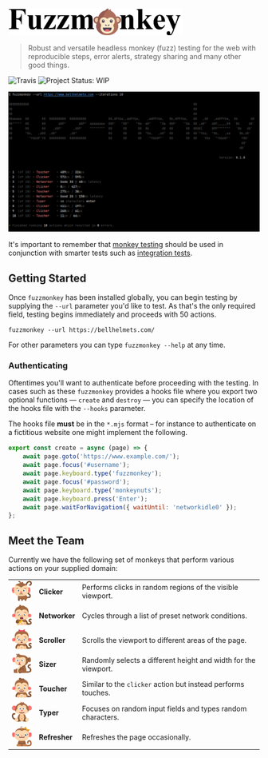 <img src="media/logo.png" alt="Fuzzmonkey" width="350" />

> Robust and versatile headless monkey (fuzz) testing for the web with reproducible steps, error alerts, strategy sharing and many other good things.

![Travis](http://img.shields.io/travis/com/bell-lab-apps/fuzz-monkey.svg?style=for-the-badge)
![Project Status: WIP](https://img.shields.io/badge/REPO%20STATUS-WIP-orange?style=for-the-badge)

![screenshot](media/screenshot.png "screenshot")

It's important to remember that [monkey testing](https://en.wikipedia.org/wiki/Monkey_testing) should be used in conjunction with smarter tests such as [integration tests](https://en.wikipedia.org/wiki/Integration_testing).

## Getting Started

Once `fuzzmonkey` has been installed globally, you can begin testing by supplying the `--url` parameter you'd like to test. As that's the only required field, testing begins immediately and proceeds with 50 actions.

```console
fuzzmonkey --url https://bellhelmets.com/
```

For other parameters you can type `fuzzmonkey --help` at any time.

### Authenticating

Oftentimes you'll want to authenticate before proceeding with the testing. In cases such as these `fuzzmonkey` provides a hooks file where you export two optional functions &mdash; `create` and `destroy` &mdash; you can specify the location of the hooks file with the `--hooks` parameter.

The hooks file **must** be in the `*.mjs` format &ndash; for instance to authenticate on a fictitious website one might implement the following.

```javascript
export const create = async (page) => {
    await page.goto('https://www.example.com/');
    await page.focus('#username');
    await page.keyboard.type('fuzzmonkey');
    await page.focus('#password');
    await page.keyboard.type('monkeynuts');
    await page.keyboard.press('Enter');
    await page.waitForNavigation({ waitUntil: 'networkidle0' });
};
```

## Meet the Team

Currently we have the following set of monkeys that perform various actions on your supplied domain:

<table>
    <tr>
        <td><img src="media/team/clicker.svg" alt="Fuzzmonkey" width="50" /></td>
        <td><strong>Clicker</strong></td>
        <td>Performs clicks in random regions of the visible viewport.</td>
    </tr>
    <tr>
        <td><img src="media/team/networker.svg" alt="Fuzzmonkey" width="50" /></td>
        <td><strong>Networker</strong></td>
        <td>Cycles through a list of preset network conditions.</td>
    </tr>
    <tr>
        <td><img src="media/team/scroller.svg" alt="Fuzzmonkey" width="50" /></td>
        <td><strong>Scroller</strong></td>
        <td>Scrolls the viewport to different areas of the page.</td>
    </tr>
    <tr>
        <td><img src="media/team/sizer.svg" alt="Fuzzmonkey" width="50" /></td>
        <td><strong>Sizer</strong></td>
        <td>Randomly selects a different height and width for the viewport.</td>
    </tr>
    <tr>
        <td><img src="media/team/toucher.svg" alt="Fuzzmonkey" width="50" /></td>
        <td><strong>Toucher</strong></td>
        <td>Similar to the <code>clicker</code> action but instead performs touches.</td>
    </tr>
    <tr>
        <td><img src="media/team/typer.svg" alt="Fuzzmonkey" width="50" /></td>
        <td><strong>Typer</strong></td>
        <td>Focuses on random input fields and types random characters.</td>
    </tr>
    <tr>
        <td><img src="media/team/refresher.svg" alt="Fuzzmonkey" width="50" /></td>
        <td><strong>Refresher</strong></td>
        <td>Refreshes the page occasionally.</td>
    </tr>
</table>
